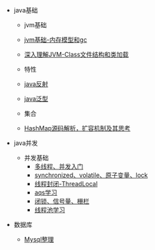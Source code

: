 - java基础
   - jvm基础
    - [jvm基础-内存模型和gc](docs/java-basic/jvm基础-内存模型和gc.md)
    - [深入理解JVM-Class文件结构和类加载](docs/java-basic/深入理解JVM-Class文件结构和类加载.md)
   
   - 特性
    - [java反射](docs/java-basic/java反射.md)
    - [java泛型](docs/java-basic/java泛型.md)

   - 集合
    - [HashMap源码解析，扩容机制及其思考](docs/java-basic/HashMap源码解析，扩容机制及其思考.md)

- java并发
  - 并发基础 
    - [多线程、并发入门](docs/java-concurrent/多线程、并发入门.md) 
    - [synchronized、volatile、原子变量、lock](docs/java-concurrent/synchronized、volatile、原子变量、lock.md)
    - [线程封闭-ThreadLocal](docs/java-concurrent/线程封闭-ThreadLocal.md)
    - [aqs学习](docs/java-concurrent/并发学习-闭锁、信号量、栅栏.md)
    - [闭锁、信号量、栅栏](docs/java-concurrent/并发学习-闭锁、信号量、栅栏.md)
    - [线程池学习](docs/java-concurrent/线程池.md)
  
- 数据库
  - [Mysql整理](docs/db/Mysql整理.md)